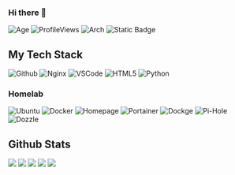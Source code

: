 
### Hi there 👋
<!--
**101br03k/101br03k** is a ✨ _special_ ✨ repository because its `README.md` (this file) appears on your GitHub profile.

Here are some ideas to get you started:

- 🔭 I’m currently working on ...
- 🌱 I’m currently learning ...
- 👯 I’m looking to collaborate on ...
- 🤔 I’m looking for help with ...
- 💬 Ask me about ...
- 📫 How to reach me: ...
- 😄 Pronouns: ...
- ⚡ Fun fact: ...
-->

![Age](https://img.shields.io/badge/Age-21-blue)
![ProfileViews](https://komarev.com/ghpvc/?username=101br03k)
![Arch](https://img.shields.io/badge/-I_use_Arch_btw-1793D1?logo=archlinux&logoColor=white)
![Static Badge](https://img.shields.io/badge/also_doing-gist-blue?link=https%3A%2F%2Fgist.github.com%2F101br03k%2F)



## My Tech Stack

![Github](https://img.shields.io/badge/-Github-181717?style=flat-square&logo=github&logoColor=white)
![Nginx](https://img.shields.io/badge/-Nginx-009639?style=flat-square&logo=nginx&logoColor=white)
![VSCode](https://img.shields.io/badge/-Visual_Studio_Code-007ACC?style=flat-square&logo=visualstudiocode&logoColor=white)
![HTML5](https://img.shields.io/badge/-HTML5-E34F26?style=flat-square&logo=html5&logoColor=white)
![Python](https://img.shields.io/badge/-Python-3776AB?style=flat-square&logo=python&logoColor=white)
### Homelab
![Ubuntu](https://img.shields.io/badge/-Ubuntu-E95420?style=flat-square&logo=ubuntu&logoColor=white)
![Docker](https://img.shields.io/badge/-Docker-2496ED?style=flat-square&logo=docker&logoColor=white)
![Homepage](https://img.shields.io/badge/-Homepage-1e293b?style=flat-square&logo=homepage&logoColor=white)
![Portainer](https://img.shields.io/badge/-Portainer-13bef9?style=flat-square&logo=portainer&logoColor=white)
![Dockge](https://img.shields.io/badge/-Dockge-74c2ff?style=flat-square&logo=dockge&logoColor=white)
![Pi-Hole](https://img.shields.io/badge/-PiHole-ff0000?style=flat-square&logo=pihole&logoColor=white)
![Dozzle](https://img.shields.io/badge/-Dozzle-ffdd57?style=flat-square&logo=dozzle&logoColor=white)


## Github Stats


![](https://github-profile-summary-cards.vercel.app/api/cards/profile-details?username=101br03k&theme=radical)
![](https://github-profile-summary-cards.vercel.app/api/cards/repos-per-language?username=101br03k&theme=radical)
![](https://github-profile-summary-cards.vercel.app/api/cards/most-commit-language?username=101br03k&theme=radical)
![](https://github-profile-summary-cards.vercel.app/api/cards/stats?username=101br03k&theme=radical)
![](https://github-profile-summary-cards.vercel.app/api/cards/productive-time?username=101br03k&theme=radical)
